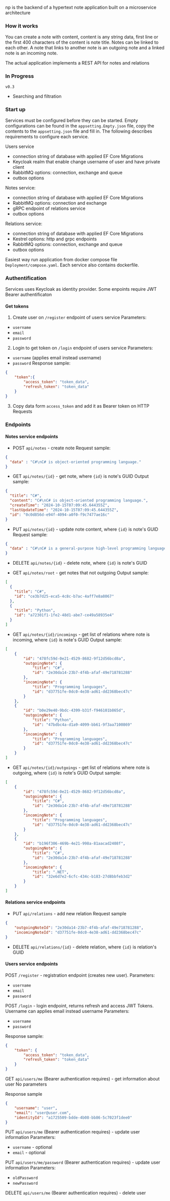 np is the backend of a hypertext note application built on a microservice architecture
### How it works
You can create a note with content, content is any string data, first line or the first 400 characters of the content is note title. Notes can be linked to each other. A note that links to another note is an outgoing note and a linked note is an incoming note.

The actual application implements a REST API for notes and relations
### In Progress
`v0.3`
- Searching and filtration
### Start up
Services must be configured before they can be started. Empty configurations can be found in the `appsetting.Empty.json` file, copy the contents to the `appsetting.json` file and fill in. The following describes requirements to configure each service.

Users service
- connection string of database with applied EF Core Migrations
- Keycloak realm that enable change username of user and have private client
- RabbitMQ options: connection, exchange and queue
- outbox options

Notes service:
- connection string of database with applied EF Core Migrations
- RabbitMQ options: connection and exchange
- gRPC endpoint of relations service
- outbox options

Relations service:
- connection string of database with applied EF Core Migrations
- Kestrel options: http and grpc endpoints
- RabbitMQ options: connection, exchange and queue
- outbox options

Easiest way run application from docker compose file `Deployment/compose.yaml`. Each service also contains dockerfile.

### Authentification
Services uses Keycloak as identity provider. Some enpoints require JWT Bearer authentificaton
#### Get tokens
1. Create user on `/register` endpoint of users service
Parameters:
- `username` 
- `email`
- `password`
2. Login to get token on `/login` endpoint of users service
Parameters:
- `username` (applies email instead username)
- `password`
Response sample:
``` json
{
    "token":{
        "access_token": "token_data",
        "refresh_token": "token_data"
    }
}
```

3. Copy data form `access_token` and add it as Bearer token on HTTP Requests

### Endpoints

#### Notes service endpoints
- POST `api/notes` - create note
Request sample:
``` json
{
  "data" : "C#\nC# is object-oriented programming language."
}
```

- GET `api/notes/{id}` - get note, where `{id}` is note's GUID
Output sample:
``` json
{
  "title": "C#",
  "content": "C#\nC# is object-oriented programming language.",
  "createTime": "2024-10-15T07:09:45.644355Z",
  "lastUpdateTime": "2024-10-15T07:09:45.644355Z",
  "id": "0c0d856d-e94f-4094-a0f0-f9c7477ae16c"
}
```

- PUT `api/notes/{id}` - update note content, where `{id}` is note's GUID
Request sample:
``` json
{
  "data" : "C#\nC# is a general-purpose high-level programming language supporting multiple paradigms."
}
```

- DELETE `api/notes/{id}` - delete note, where `{id}` is note's GUID

- GET `api/notes/root` - get notes that not outgoing
Output sample:
``` json
[
  {
    "title": "C#",
    "id": "ce3b7d25-eca5-4c8c-b7ac-4aff7e8a8067"
  },
  {
    "title": "Python",
    "id": "a72301f1-1fe2-48d1-abe7-ce49a58935e4"
  }
]
```

- GET `api/notes/{id}/incomings` - get list of relations where note is incoming, where `{id}` is note's GUID
Output sample:
``` json
[
    {
        "id": "478fc59d-0e21-4529-8682-9f12d56bcd8a",
        "outgoingNote": {
            "title": "C#",
            "id": "2e30da14-23b7-4f4b-afaf-49e718781288"
        },
        "incomingNote": {
            "title": "Programming languages",
            "id": "d37751fe-0dc0-4e38-ad61-dd2368bec47c"
        }
    },
    {
        "id": "b0e29e40-9bdc-4399-b31f-f946101b865d",
        "outgoingNote": {
            "title": "Python",
            "id": "47bdbc4a-d1a9-4099-bb61-9f3aa7100869"
        },
        "incomingNote": {
            "title": "Programming languages",
            "id": "d37751fe-0dc0-4e38-ad61-dd2368bec47c"
        }
    }
]
```

- GET `api/notes/{id}/outgoings` - get list of relations where note is outgoing, where `{id}` is note's GUID
Output sample:
``` json
[
    {
        "id": "478fc59d-0e21-4529-8682-9f12d56bcd8a",
        "outgoingNote": {
            "title": "C#",
            "id": "2e30da14-23b7-4f4b-afaf-49e718781288"
        },
        "incomingNote": {
            "title": "Programming languages",
            "id": "d37751fe-0dc0-4e38-ad61-dd2368bec47c"
        }
    },
    {
        "id": "b196f306-469b-4e21-998a-81aacad2408f",
        "outgoingNote": {
            "title": "C#",
            "id": "2e30da14-23b7-4f4b-afaf-49e718781288"
        },
        "incomingNote": {
            "title": ".NET",
            "id": "32e6d7e2-6cfc-434c-b183-27d8bbfeb3d2"
        }
    }
]
```

#### Relations service endpoints
- PUT `api/relations` - add new relation
Request sample
``` json
{
    "outgoingNoteId": "2e30da14-23b7-4f4b-afaf-49e718781288",
    "incomingNoteId": "d37751fe-0dc0-4e38-ad61-dd2368bec47c"
}
```
- DELETE `api/relations/{id}` - delete relation, where `{id}` is relation's GUID

#### Users service endpoints
POST `/register` - registration endpoint (creates new user).
Parameters:
- `username` 
- `email`
- `password`

POST `/login` - login endpoint, returns refresh and access JWT Tokens. Username can applies email instead username
Parameters:
- `username`
- `password`

Response sample:
``` json
{
    "token": {
        "access_token": "token_data",
        "refresh_token": "token_data"
    }
}
```

GET `api/users/me` (Bearer authentication requires) - get information about user
No parameters

Response sample
``` json
{
    "username": "user",
    "email": "user@user.com",
    "identityId": "a1725509-bdde-4b08-bb86-5c7023f1dee0"
}
```

PUT `api/users/me` (Bearer authentication requires) - update user information
Parameters:
- `username` - optional
- `email` - optional

PUT `api/users/me/password` (Bearer authentication requires) - update user information
Parameters:
- `oldPassword`
- `newPassword`

DELETE `api/users/me` (Bearer authentication requires) - delete user
